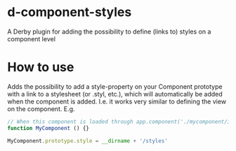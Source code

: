 # d-component-styles
A Derby plugin for adding the possibility to define (links to) styles on a component level

How to use
==========
Adds the possibility to add a style-property on your Component prototype with a link to a stylesheet (or .styl, etc.), which will automatically be added when the component is added. I.e. it works very similar to defining the view on the component. E.g.

```javascript
// When this component is loaded through app.component('./mycomponent/index.js'), the stylesheet in './mycomponents/styles/index.styl' will automatically be added
function MyComponent () {}

MyComponent.prototype.style = __dirname + '/styles'
```
